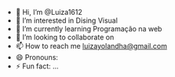 - 👋 Hi, I’m @Luiza1612
- 👀 I’m interested in Dising Visual
- 🌱 I’m currently learning Programação na web
- 💞️ I’m looking to collaborate on 
- 📫 How to reach me luizayolandha@gmail.com
- 😄 Pronouns: 
- ⚡ Fun fact: ...

<!---
Luiza1612/Luiza1612 is a ✨ special ✨ repository because its `README.md` (this file) appears on your GitHub profile.
You can click the Preview link to take a look at your changes.
--->
